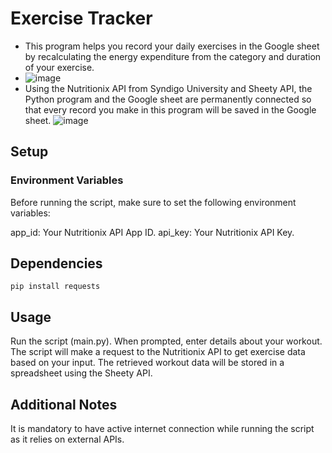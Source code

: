 # Exercise Tracker 
* This program helps you record your daily exercises in the Google sheet by recalculating the energy expenditure from the category and duration of your exercise.
* ![image](https://github.com/chaw-thiri/Workout_tracker/assets/113085742/89b1b968-12be-41c9-b99e-3fe3fb23a187)
* Using the Nutritionix API from Syndigo University and Sheety API, the Python program and the Google sheet are permanently connected so that every record you make in this program will be saved in the Google sheet.
![image](https://github.com/chaw-thiri/Workout_tracker/assets/113085742/d3297cce-900e-4953-97ff-8e7b6aca8dc2)

## Setup
### Environment Variables
Before running the script, make sure to set the following environment variables:

app_id: Your Nutritionix API App ID.
api_key: Your Nutritionix API Key.


## Dependencies
```pip install requests```
## Usage
Run the script (main.py).
When prompted, enter details about your workout.
The script will make a request to the Nutritionix API to get exercise data based on your input.
The retrieved workout data will be stored in a spreadsheet using the Sheety API.
## Additional Notes
It is mandatory to have active internet connection while running the script as it relies on external APIs.
